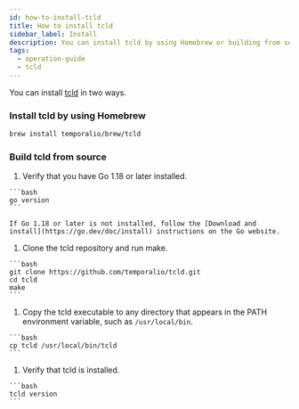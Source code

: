 ```yaml
---
id: how-to-install-tcld
title: How to install tcld
sidebar_label: Install
description: You can install tcld by using Homebrew or building from source.
tags:
  - operation-guide
  - tcld
---
```


You can install [tcld](/docs/cloud/tcld) in two ways.

### Install tcld by using Homebrew

  ```bash
  brew install temporalio/brew/tcld
  ```

### Build tcld from source

  1. Verify that you have Go 1.18 or later installed.

    ```bash
    go version
    ```

    If Go 1.18 or later is not installed, follow the [Download and install](https://go.dev/doc/install) instructions on the Go website.

  1. Clone the tcld repository and run make.

    ```bash
    git clone https://github.com/temporalio/tcld.git
    cd tcld
    make
    ```

  1. Copy the tcld executable to any directory that appears in the PATH environment variable, such as `/usr/local/bin`.

    ```bash
    cp tcld /usr/local/bin/tcld
    ```

  1. Verify that tcld is installed.

    ```bash
    tcld version
    ```
